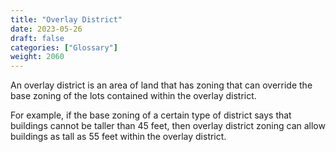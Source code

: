 ```yaml
---
title: "Overlay District"
date: 2023-05-26
draft: false
categories: ["Glossary"]
weight: 2060
---
```

An overlay district is an area of land that has zoning that can override the base zoning of the lots contained within the overlay district. 

For example, if the base zoning of a certain type of district says that buildings cannot be taller than 45 feet, then overlay district  zoning can allow buildings as tall as 55 feet within the overlay district.